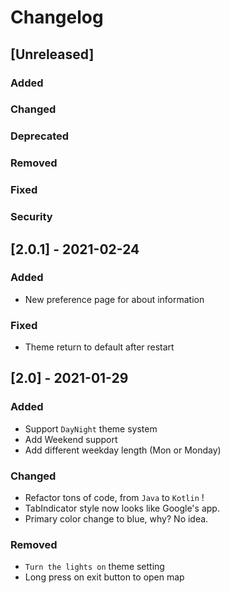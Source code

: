 # Changelog

## [Unreleased]
### Added

### Changed

### Deprecated

### Removed

### Fixed

### Security

## [2.0.1] - 2021-02-24
### Added
- New preference page for about information

### Fixed
- Theme return to default after restart 

## [2.0] - 2021-01-29
### Added
- Support `DayNight` theme system
- Add Weekend support
- Add different weekday length (Mon or Monday)

### Changed
- Refactor tons of code, from `Java` to `Kotlin` !
- TabIndicator style now looks like Google's app.
- Primary color change to blue, why? No idea.

### Removed
- `Turn the lights on` theme setting
- Long press on exit button to open map